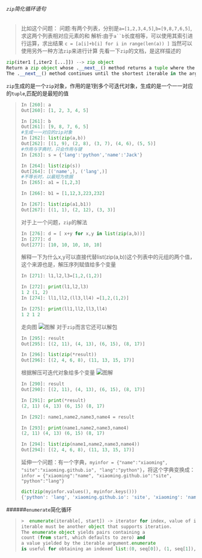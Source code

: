 ######  `zip`简化循环语句
>比如这个问题：
问题:有两个列表，分别是`a=[1,2,3,4,5]`,`b=[9,8,7,6,5]`,求这两个列表相对应元素的和
解析:由于`a``b`长度相等，可以使用其索引进行运算，求出结果
`c = [a[i]+b[i] for i in range(len(a)) ]`
当然可以使用另外一种方法`zip`来进行计算
先看一下`zip`的文档，是这样描述的
```python
zip(iter1 [,iter2 [...]]) --> zip object
Return a zip object whose .__next__() method returns a tuple where the i-th element comes from the i-th iterable argument.
The .__next__() method continues until the shortest iterable in the argument sequence is exhausted and then it raises StopIteration.
```
`zip`生成的是一个`zip`对象，作用的是1到多个可迭代对象，生成的是一个一一对应的`tuple`,匹配的是最短的值
>
>```python
>In [260]: a
>Out[260]: [1, 2, 3, 4, 5]
>
>In [261]: b
>Out[261]: [9, 8, 7, 6, 5]
>#生成一一对应的zip对象
>In [262]: list(zip(a,b))
>Out[262]: [(1, 9), (2, 8), (3, 7), (4, 6), (5, 5)]
>#作用与字典时，只会作用与键
>In [263]: s = {'lang':'python','name':'Jack'}
>
>In [264]: list(zip(s))
>Out[264]: [('name',), ('lang',)]
>#不等长时，以最短为依据
>In [265]: a1 = [1,2,3]
>
>In [266]: b1 = [1,12,3,223,232]
>
>In [267]: list(zip(a1,b1))
>Out[267]: [(1, 1), (2, 12), (3, 3)]
>```
>对于上一个问题，`zip`的解法
>```python
>In [276]: d = [ x+y for x,y in list(zip(a,b))]
>In [277]: d
>Out[277]: [10, 10, 10, 10, 10]
>```
>解释一下为什么x,y可以直接代替list(zip(a,b))这个列表中的元组的两个值，这个来源也是，解压序列赋值给多个变量
>
>```python
>In [271]: l1,l2,l3=[1,2,(1,2)]
>
>In [272]: print(l1,l2,l3)
>1 2 (1, 2)
>In [274]: ll1,ll2,(ll3,ll4) =[1,2,(1,2)]
>
>In [275]: print(ll1,ll2,ll3,ll4)
>1 2 1 2
>```
>走向图
>![图解](./解压可迭代对象图解.png)
>对于`zip`而言它还可以解包
>```python
>In [295]: result
>Out[295]: [(2, 11), (4, 13), (6, 15), (8, 17)]
>
>In [296]: list(zip(*result))
>Out[296]: [(2, 4, 6, 8), (11, 13, 15, 17)]
>```
>根据解压可迭代对象给多个变量
>![图解](./result图解.png)
>```python
>In [290]: result
>Out[290]: [(2, 11), (4, 13), (6, 15), (8, 17)]
>
>In [291]: print(*result)
>(2, 11) (4, 13) (6, 15) (8, 17)
>
>In [292]: name1,name2,name3,name4 = result
>
>In [293]: print(name1,name2,name3,name4)
>(2, 11) (4, 13) (6, 15) (8, 17)
>
>In [294]: list(zip(name1,name2,name3,name4))
>Out[294]: [(2, 4, 6, 8), (11, 13, 15, 17)]
>```
>延伸一个问题：有一个字典，`myinfor = {"name":"xiaoming", "site":"xiaoming.github.io", "lang":"python"}`，将这个字典变换成：`infor = {"xiaoming":"name", "xiaoming.github.io":"site", "python":"lang"}`
>```python
> dict(zip(myinfor.values(), myinfor.keys()))
>{'python': 'lang', 'xiaoming.github.io': 'site', 'xiaoming': 'name'}`
>```
######`enumerate`简化循环
>```python
>>  enumerate(iterable[, start]) -> iterator for index, value of iterable Return an enumerate object.
>iterable must be another object that supports iteration.
>The enumerate object yields pairs containing a
> count (from start, which defaults to zero) and
>a value yielded by the iterable argument.enumerate
>is useful for obtaining an indexed list:(0, seq[0]), (1, seq[1]), (2, seq[2]), ...
>```
